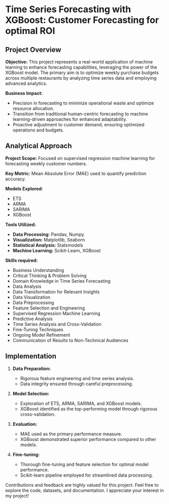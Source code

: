 # Time Series Forecasting with XGBoost: Customer Forecasting for optimal ROI

## Project Overview

**Objective:** This project represents a real-world application of machine learning to enhance forecasting capabilities, leveraging the power of the XGBoost model. The primary aim is to optimize weekly purchase budgets across multiple restaurants by analyzing time series data and employing advanced analytics.

**Business Impact:**
- Precision in forecasting to minimize operational waste and optimize resource allocation.
- Transition from traditional human-centric forecasting to machine learning-driven approaches for enhanced adaptability.
- Proactive adjustment to customer demand, ensuring optimized operations and budgets.

## Analytical Approach

**Project Scope:** Focused on supervised regression machine learning for forecasting weekly customer numbers.

**Key Metric:** Mean Absolute Error (MAE) used to quantify prediction accuracy.

**Models Explored:**
- ETS
- ARMA
- SARIMA
- XGBoost

**Tools Utilized:**
- **Data Processing:** Pandas, Numpy
- **Visualization:** Matplotlib, Seaborn
- **Statistical Analysis:** Statsmodels
- **Machine Learning:** Scikit-Learn, XGBoost

**Skills required:**
- Business Understanding
- Critical Thinking & Problem Solving
- Domain Knowledge in Time Series Forecasting
- Data Analysis
- Data Transformation for Relevant Insights
- Data Visualization
- Data Preprocessing
- Feature Selection and Engineering
- Supervised Regression Machine Learning
- Predictive Analysis
- Time Series Analysis and Cross-Validation
- Fine-Tuning Techniques
- Ongoing Model Refinement
- Communication of Results to Non-Technical Audiences

## Implementation

1. **Data Preparation:**
   - Rigorous feature engineering and time series analysis.
   - Data integrity ensured through careful preprocessing.

2. **Model Selection:**
   - Exploration of ETS, ARMA, SARIMA, and XGBoost models.
   - XGBoost identified as the top-performing model through rigorous cross-validation.

3. **Evaluation:**
   - MAE used as the primary performance measure.
   - XGBoost demonstrated superior performance compared to other models.

4. **Fine-tuning:**
   - Thorough fine-tuning and feature selection for optimal model performance.
   - Scikit-learn pipeline employed for streamlined data processing.

Contributions and feedback are highly valued for this project. Feel free to explore the code, datasets, and documentation.
I appreciate your interest in my project!
